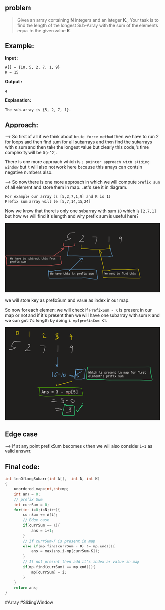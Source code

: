 ## problem

>Given an array containing **N** integers and an integer **K**., Your task is to find the length of the longest Sub-Array with the sum of the elements equal to the given value **K**.

## Example:

**Input :**
```
A[] = {10, 5, 2, 7, 1, 9}
K = 15
```
**Output :** 
```
4
```
**Explanation:**
```
The sub-array is {5, 2, 7, 1}.
```

## Approach:

--> So first of all if we think about `brute force method` then we have to run 2 for loops and then find sum for all subarrays and then find the subarrays with `K` sum and then take the longest value but clearly this code;'s time complexity will be `O(n^2)`.

There is one more approach which is `2 pointer approach with sliding window` but it will also not work here because this arrays can contain negative numbers also.

--> So now there is one more approach in which we will compute `prefix sum` of all element and store them in map. Let's see it in diagram.

```
For example our array is [5,2,7,1,9] and K is 10
Prefix sum array will be [5,7,14,15,24]
```

Now we know that there is only one subarray with sum `10` which is `[2,7,1]` but how we will find it's length and why prefix sum is useful here?

![](../GFG/Attachments/Pasted%20image%2020220818145209.png)

we will store key as prefixSum and value as index in our map.

So now for each element we will check if `PrefixSum - K` is present in our map or not and if it's present then we will have one subarray with sum `K` and we can get it's length by doing `i-mp[prefixSum-K]`.

![](../GFG/Attachments/Pasted%20image%2020220818145858.png)

## Edge case

--> If at any point prefixSum becomes `K` then we will also consider `i+1` as valid answer.

## Final code:

```cpp
int lenOfLongSubarr(int A[],  int N, int K) 
{ 
	unordered_map<int,int>mp;
	int ans = 0;
	// prefix Sum
	int currSum = 0;
	for(int i=0;i<N;i++){
		currSum += A[i];
		// Edge case
		if(currSum == K){
			ans = i+1;
		}
		// If currSum-K is present in map
		else if(mp.find(currSum - K) != mp.end()){
			ans = max(ans,i-mp[currSum-K]);
		}
		// If not present then add it's index as value in map
		if(mp.find(currSum) == mp.end()){
			mp[currSum] = i;
		}
	}
	return ans;
} 
```

#Array #SlidingWindow 

